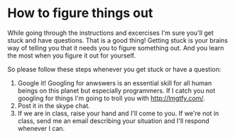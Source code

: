 # How to figure things out

While going through the instructions and excercises I'm sure you'll get stuck and have questions. 
That is a good thing! Getting stuck is your brains way of telling you that it needs you to figure something out. 
And you learn the most when you figure it out for yourself. 

So please follow these steps whenever you get stuck or have a question:

1. Google it! Googling for anwswers is an essential skill for all human beings on this planet but especially programmers. If I catch you not googling for things I'm going to troll you with http://lmgtfy.com/.
2. Post it in the skype chat. 
3. If we are in class, raise your hand and I'll come to you. If we're not in class, send me an email describing your situation and I'll respond whenever I can.


